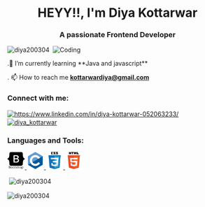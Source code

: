 <h1 align="center">HEYY!!, I'm Diya Kottarwar</h1>
<h3 align="center">A passionate Frontend Developer</h3>
<img align="right" alt="Coding" width="400" src="https://mir-s3-cdn-cf.behance.net/project_modules/disp/601014116770475.6068beff4640a.gif">
<p align="left"> <img src="https://komarev.com/ghpvc/?username=diya200304&label=Profile%20views&color=0e75b6&style=flat" alt="diya200304" /> </p>
.🌱 I’m currently learning **Java and javascript**

. 📫 How to reach me **kottarwardiya@gmail.com**

<h3 align="left">Connect with me:</h3>
<p align="left">
<a href="https://linkedin.com/in/https://www.linkedin.com/in/diya-kottarwar-052063233/" target="blank"><img align="center" src="https://raw.githubusercontent.com/rahuldkjain/github-profile-readme-generator/master/src/images/icons/Social/linked-in-alt.svg" alt="https://www.linkedin.com/in/diya-kottarwar-052063233/" height="30" width="40" /></a>
<a href="https://instagram.com/diya_kottarwar" target="blank"><img align="center" src="https://raw.githubusercontent.com/rahuldkjain/github-profile-readme-generator/master/src/images/icons/Social/instagram.svg" alt="diya_kottarwar" height="30" width="40" /></a>
</p>

<h3 align="left">Languages and Tools:</h3>
<p align="left"> <a href="https://getbootstrap.com" target="_blank" rel="noreferrer"> <img src="https://raw.githubusercontent.com/devicons/devicon/master/icons/bootstrap/bootstrap-plain-wordmark.svg" alt="bootstrap" width="40" height="40"/> </a> <a href="https://www.cprogramming.com/" target="_blank" rel="noreferrer"> <img src="https://raw.githubusercontent.com/devicons/devicon/master/icons/c/c-original.svg" alt="c" width="40" height="40"/> </a> <a href="https://www.w3schools.com/css/" target="_blank" rel="noreferrer"> <img src="https://raw.githubusercontent.com/devicons/devicon/master/icons/css3/css3-original-wordmark.svg" alt="css3" width="40" height="40"/> </a> <a href="https://www.w3.org/html/" target="_blank" rel="noreferrer"> <img src="https://raw.githubusercontent.com/devicons/devicon/master/icons/html5/html5-original-wordmark.svg" alt="html5" width="40" height="40"/> </a> </p>


<p>&nbsp;<img align="center" src="https://github-readme-stats.vercel.app/api?username=diya200304&show_icons=true&locale=en" alt="diya200304" /></p>

<p><img align="center" src="https://github-readme-streak-stats.herokuapp.com/?user=diya200304&" alt="diya200304" /></p>
